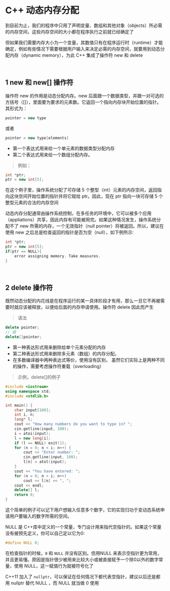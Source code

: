 

# C++ 动态内存分配
到目前为止，我们的程序中只用了声明变量、数组和其他对象（objects）所必需的内存空间，这些内存空间的大小都在程序执行之前就已经确定了

但如果我们需要内存大小为一个变量，其数值只有在程序运行时（runtime）才能确定，例如有些情况下需要根据用户输入来决定必需的内存空间，就要用到动态分配内存（dynamic memory），为此 C++ 集成了操作符 new 和 delete

&emsp;
## 1 new 和 new[] 操作符

操作符 new 的作用是动态分配内存。new 后面跟一个数据类型，并跟一对可选的方括号（[]），里面要为要求的元素数。它返回一个指向内存块开始位置的指针。其形式为：
```c++
pointer = new type
```
或者
```c++
pointer = new type[elements]
```
- 第一个表达式用来给一个单元素的数据类型分配内存
- 第二个表达式用来给一个数组分配内存。

>例如：
```c++
int *ptr;
ptr = new int[5];
```

在这个例子里，操作系统分配了可存储 5 个整型（int）元素的内存空间，返回指向这块空间开始位置的指针并将它赋给 ptr。因此，现在 ptr 指向一块可存储 5 个整型元素的合法的内存空间


动态内存分配通常由操作系统控制，在多任务的环境中，它可以被多个应用（appliations）共享，因此内存有可能被用完。如果这种情况发生，操作系统分配不了 new 所需的内存，一个无效指针（null pointer）将被返回。所以，建议在使用 new 之后总是检查返回的指针是否为空（null），如下例所示∶

```c++
int *ptr;
ptr = new int[5];
if(ptr == NULL){
    error assigning memory. Take measures.
}
```

&emsp;
## 2 delete 操作符

既然动态分配的内花线是在程序运行的某一具体阶段才有用，那么一旦它不再被需要时就应该被释放，以便给后面的内存申请使用。操作符 delete 因此而产生
>语法
```c++
delete pointer;
// 或
delete[]pointer;
```
- 第一种表达形式用来删除给单个元素分配的内存
- 第二种表达形式用来删除多元素（数组）的内存分配。
- 在多数编译器中两种表达式等价，使用没有区别， 虽然它们实际上是两种不同的操作，需要考虑操作符重载（overloading）

>示例，delete[]的例子
```c++
#include <iostream>
using namespace std;
#include <stdlib.h>

int main() {
    char input[100];
    int i, n;
    long* l;
    cout << "How many numbers do you want to type in? ";
    cin.getline(input, 100); 
    i = atoi(input);
    l = new long[i];
    if (l == NULL) exit(1);
    for (n = 0; n < i; n++) {
        cout << "Enter number: ";
        cin.getline(input, 100);
        l[n] = atol(input);
    }
    cout << "You have entered: ";
    for (n = 0; n < i; n++) 
        cout << l[n] << ", ";
    cout << endl;
    delete[] l;
    return 0;
}
```

这个简单的例子可以记下用户想输入任意多个数字，它的实现归功于变动态系统申请用户要输入的数字所需的空间。

NULL 是 C++库中定义的一个常量，专门设计用来指代空指针的。如果这个常量没有被预先定义，你可以自己定以它为0∶
```c++
#define NULL 0;
```

在检查指针的时候，`0` 和 `NULL` 并没有区别。但用NULL 来表示空指针更为常用，并且更易懂。原因是指针很少被用来比较大小或被直接赋予一个除0以外的数字常量，使用 NULL，这一赋值行为就被符号化了

C++11 加入了 `nullptr`，可以保证在任何情况下都代表空指针，建议以后还是都用 nullptr 替代 NULL ，而 NULL 就当做 0 使用


